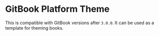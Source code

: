 # GitBook Platform Theme

This is compatible with GitBook versions after `3.0.0`. It can be used as a template for theming books.
